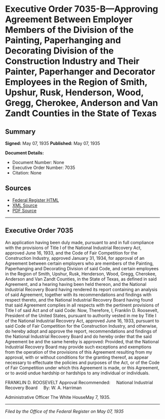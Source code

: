 # Executive Order 7035-B—Approving Agreement Between Employer Members of the Division of the Painting, Paperhanging and Decorating Division of the Construction Industry and Their Painter, Paperhanger and Decorator Employees in the Region of Smith, Upshur, Rusk, Henderson, Wood, Gregg, Cherokee, Anderson and Van Zandt Counties in the State of Texas

## Summary

**Signed:** May 07, 1935
**Published:** May 07, 1935

**Document Details:**
- Document Number: None
- Executive Order Number: 7035
- Citation: None

## Sources
- [Federal Register HTML](https://www.presidency.ucsb.edu/documents/executive-order-7035-b-approving-agreement-between-employer-members-the-division-the)
- [XML Source](None)
- [PDF Source](None)

---

## Executive Order 7035

An application having been duly made, pursuant to and in full compliance with the provisions of Title I of the National Industrial Recovery Act, approved June 16, 1933, and the Code of Fair Competition for the Construction Industry, approved January 31, 1934, for approval of an Agreement between certain employers who are members of the Painting, Paperhanging and Decorating Division of said Code, and certain employees in the Region of Smith, Upshur, Rusk, Henderson, Wood, Gregg, Cherokee, Anderson and Van Zandt Counties, in the State of Texas, as defined in said Agreement, and a hearing having been held thereon, and the National Industrial Recovery Board having rendered its report containing an analysis of said Agreement, together with its recommendations and findings with respect thereto, and the National Industrial Recovery Board having found that said Agreement complies in all respects with the pertinent provisions of Title I of said Act and of said Code:
Now, Therefore, I, Franklin D. Roosevelt, President of the United States, pursuant to authority vested in me by Title I of the National Industrial Recovery Act, approved June 16, 1933, pursuant to said Code of Fair Competition for the Construction Industry, and otherwise, do hereby adopt and approve the report, recommendations and findings of the National Industrial Recovery Board and do hereby order that the said Agreement be and the same hereby is approved:
Provided, that the National Industrial Recovery Board may provide such exceptions and exemptions from the operation of the provisions of this Agreement resulting from my approval, with or without conditions for the granting thereof, as appear necessary to effectuate the policies and purposes of the Act, or of the Code of Fair Competition under which this Agreement is made, or this Agreement, or to avoid undue hardship or hardships to any individual or individuals.

FRANKLIN D. ROOSEVELT
Approval Recommended:     National Industrial Recovery Board     By: W. A. Harriman          

Administrative Officer
The White HouseMay 7, 1935.

---

*Filed by the Office of the Federal Register on May 07, 1935*
